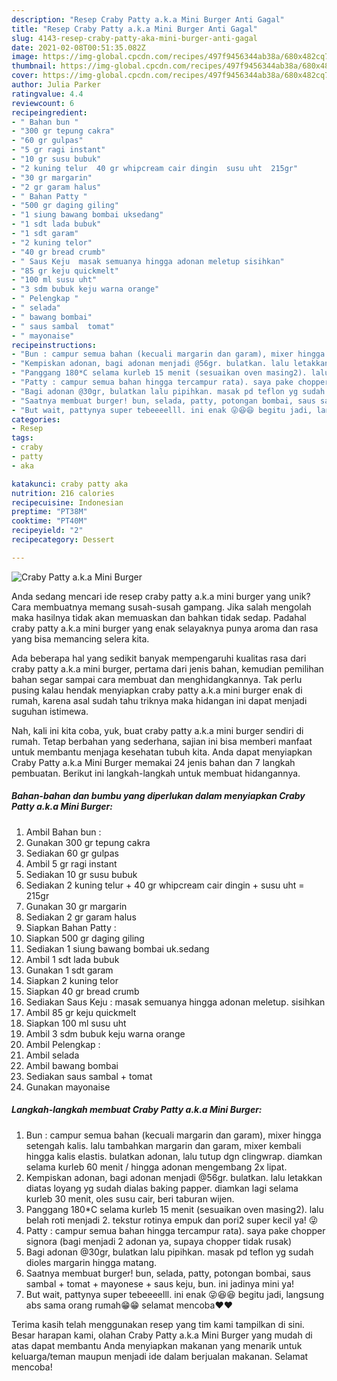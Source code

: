 ```yaml
---
description: "Resep Craby Patty a.k.a Mini Burger Anti Gagal"
title: "Resep Craby Patty a.k.a Mini Burger Anti Gagal"
slug: 4143-resep-craby-patty-aka-mini-burger-anti-gagal
date: 2021-02-08T00:51:35.082Z
image: https://img-global.cpcdn.com/recipes/497f9456344ab38a/680x482cq70/craby-patty-aka-mini-burger-foto-resep-utama.jpg
thumbnail: https://img-global.cpcdn.com/recipes/497f9456344ab38a/680x482cq70/craby-patty-aka-mini-burger-foto-resep-utama.jpg
cover: https://img-global.cpcdn.com/recipes/497f9456344ab38a/680x482cq70/craby-patty-aka-mini-burger-foto-resep-utama.jpg
author: Julia Parker
ratingvalue: 4.4
reviewcount: 6
recipeingredient:
- " Bahan bun "
- "300 gr tepung cakra"
- "60 gr gulpas"
- "5 gr ragi instant"
- "10 gr susu bubuk"
- "2 kuning telur  40 gr whipcream cair dingin  susu uht  215gr"
- "30 gr margarin"
- "2 gr garam halus"
- " Bahan Patty "
- "500 gr daging giling"
- "1 siung bawang bombai uksedang"
- "1 sdt lada bubuk"
- "1 sdt garam"
- "2 kuning telor"
- "40 gr bread crumb"
- " Saus Keju  masak semuanya hingga adonan meletup sisihkan"
- "85 gr keju quickmelt"
- "100 ml susu uht"
- "3 sdm bubuk keju warna orange"
- " Pelengkap "
- " selada"
- " bawang bombai"
- " saus sambal  tomat"
- " mayonaise"
recipeinstructions:
- "Bun : campur semua bahan (kecuali margarin dan garam), mixer hingga setengah kalis. lalu tambahkan margarin dan garam, mixer kembali hingga kalis elastis. bulatkan adonan, lalu tutup dgn clingwrap. diamkan selama kurleb 60 menit / hingga adonan mengembang 2x lipat."
- "Kempiskan adonan, bagi adonan menjadi @56gr. bulatkan. lalu letakkan diatas loyang yg sudah dialas baking papper. diamkan lagi selama kurleb 30 menit, oles susu cair, beri taburan wijen."
- "Panggang 180*C selama kurleb 15 menit (sesuaikan oven masing2). lalu belah roti menjadi 2. tekstur rotinya empuk dan pori2 super kecil ya! 😜"
- "Patty : campur semua bahan hingga tercampur rata). saya pake chopper signora (bagi menjadi 2 adonan ya, supaya chopper tidak rusak)"
- "Bagi adonan @30gr, bulatkan lalu pipihkan. masak pd teflon yg sudah dioles margarin hingga matang."
- "Saatnya membuat burger! bun, selada, patty, potongan bombai, saus sambal + tomat + mayonese + saus keju, bun. ini jadinya mini ya!"
- "But wait, pattynya super tebeeeelll. ini enak 😜😆😆 begitu jadi, langsung abs sama orang rumah😁😁 selamat mencoba❤️❤️"
categories:
- Resep
tags:
- craby
- patty
- aka

katakunci: craby patty aka 
nutrition: 216 calories
recipecuisine: Indonesian
preptime: "PT38M"
cooktime: "PT40M"
recipeyield: "2"
recipecategory: Dessert

---
```



![Craby Patty a.k.a Mini Burger](https://img-global.cpcdn.com/recipes/497f9456344ab38a/680x482cq70/craby-patty-aka-mini-burger-foto-resep-utama.jpg)

Anda sedang mencari ide resep craby patty a.k.a mini burger yang unik? Cara membuatnya memang susah-susah gampang. Jika salah mengolah maka hasilnya tidak akan memuaskan dan bahkan tidak sedap. Padahal craby patty a.k.a mini burger yang enak selayaknya punya aroma dan rasa yang bisa memancing selera kita.



Ada beberapa hal yang sedikit banyak mempengaruhi kualitas rasa dari craby patty a.k.a mini burger, pertama dari jenis bahan, kemudian pemilihan bahan segar sampai cara membuat dan menghidangkannya. Tak perlu pusing kalau hendak menyiapkan craby patty a.k.a mini burger enak di rumah, karena asal sudah tahu triknya maka hidangan ini dapat menjadi suguhan istimewa.


Nah, kali ini kita coba, yuk, buat craby patty a.k.a mini burger sendiri di rumah. Tetap berbahan yang sederhana, sajian ini bisa memberi manfaat untuk membantu menjaga kesehatan tubuh kita. Anda dapat menyiapkan Craby Patty a.k.a Mini Burger memakai 24 jenis bahan dan 7 langkah pembuatan. Berikut ini langkah-langkah untuk membuat hidangannya.

<!--inarticleads1-->

##### Bahan-bahan dan bumbu yang diperlukan dalam menyiapkan Craby Patty a.k.a Mini Burger:

1. Ambil  Bahan bun :
1. Gunakan 300 gr tepung cakra
1. Sediakan 60 gr gulpas
1. Ambil 5 gr ragi instant
1. Sediakan 10 gr susu bubuk
1. Sediakan 2 kuning telur + 40 gr whipcream cair dingin + susu uht = 215gr
1. Gunakan 30 gr margarin
1. Sediakan 2 gr garam halus
1. Siapkan  Bahan Patty :
1. Siapkan 500 gr daging giling
1. Sediakan 1 siung bawang bombai uk.sedang
1. Ambil 1 sdt lada bubuk
1. Gunakan 1 sdt garam
1. Siapkan 2 kuning telor
1. Siapkan 40 gr bread crumb
1. Sediakan  Saus Keju : masak semuanya hingga adonan meletup. sisihkan
1. Ambil 85 gr keju quickmelt
1. Siapkan 100 ml susu uht
1. Ambil 3 sdm bubuk keju warna orange
1. Ambil  Pelengkap :
1. Ambil  selada
1. Ambil  bawang bombai
1. Sediakan  saus sambal + tomat
1. Gunakan  mayonaise




<!--inarticleads2-->

##### Langkah-langkah membuat Craby Patty a.k.a Mini Burger:

1. Bun : campur semua bahan (kecuali margarin dan garam), mixer hingga setengah kalis. lalu tambahkan margarin dan garam, mixer kembali hingga kalis elastis. bulatkan adonan, lalu tutup dgn clingwrap. diamkan selama kurleb 60 menit / hingga adonan mengembang 2x lipat.
1. Kempiskan adonan, bagi adonan menjadi @56gr. bulatkan. lalu letakkan diatas loyang yg sudah dialas baking papper. diamkan lagi selama kurleb 30 menit, oles susu cair, beri taburan wijen.
1. Panggang 180*C selama kurleb 15 menit (sesuaikan oven masing2). lalu belah roti menjadi 2. tekstur rotinya empuk dan pori2 super kecil ya! 😜
1. Patty : campur semua bahan hingga tercampur rata). saya pake chopper signora (bagi menjadi 2 adonan ya, supaya chopper tidak rusak)
1. Bagi adonan @30gr, bulatkan lalu pipihkan. masak pd teflon yg sudah dioles margarin hingga matang.
1. Saatnya membuat burger! bun, selada, patty, potongan bombai, saus sambal + tomat + mayonese + saus keju, bun. ini jadinya mini ya!
1. But wait, pattynya super tebeeeelll. ini enak 😜😆😆 begitu jadi, langsung abs sama orang rumah😁😁 selamat mencoba❤️❤️




Terima kasih telah menggunakan resep yang tim kami tampilkan di sini. Besar harapan kami, olahan Craby Patty a.k.a Mini Burger yang mudah di atas dapat membantu Anda menyiapkan makanan yang menarik untuk keluarga/teman maupun menjadi ide dalam berjualan makanan. Selamat mencoba!
